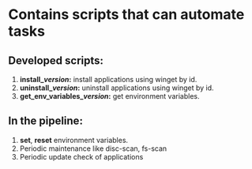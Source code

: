 # Contains scripts that can automate tasks
## **Developed scripts:**
1. **install_*version*:** install applications using winget by id.
2. **uninstall_*version*:** uninstall applications using winget by id.
3. **get_env_variables_*version*:** get environment variables.

## **In the pipeline:**
1. **set**, **reset** environment variables.
2. Periodic maintenance like disc-scan, fs-scan
3. Periodic update check of applications
